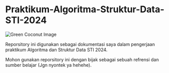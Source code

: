 # Praktikum-Algoritma-Struktur-Data-STI-2024


![Green Coconut Image](https://images.unsplash.com/photo-1659057107895-dcab0d85cbcb?fm=jpg&q=60&w=3000&ixlib=rb-4.0.3&ixid=M3wxMjA3fDB8MHxzZWFyY2h8Mnx8Z3JlZW4lMjBjb2NvbnV0fGVufDB8fDB8fHww)


Reporsitory ini digunakan sebagai dokumentasi saya dalam pengerjaan praktikum Algoritma dan Struktur Data STI 2024.

Mohon gunakan reporsitory ini dengan bijak sebagai sebuah refrensi dan sumber belajar (Jgn nyontek ya hehehe).
